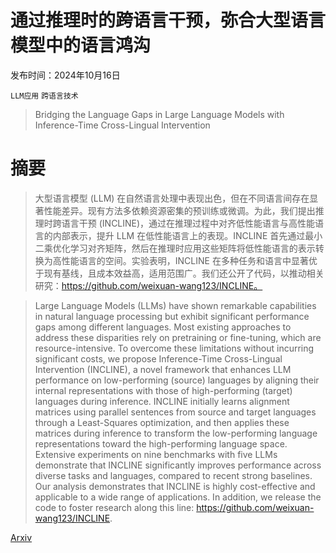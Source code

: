 # 通过推理时的跨语言干预，弥合大型语言模型中的语言鸿沟

发布时间：2024年10月16日

`LLM应用` `跨语言技术`

> Bridging the Language Gaps in Large Language Models with Inference-Time Cross-Lingual Intervention

# 摘要

> 大型语言模型 (LLM) 在自然语言处理中表现出色，但在不同语言间存在显著性能差异。现有方法多依赖资源密集的预训练或微调。为此，我们提出推理时跨语言干预 (INCLINE)，通过在推理过程中对齐低性能语言与高性能语言的内部表示，提升 LLM 在低性能语言上的表现。INCLINE 首先通过最小二乘优化学习对齐矩阵，然后在推理时应用这些矩阵将低性能语言的表示转换为高性能语言的空间。实验表明，INCLINE 在多种任务和语言中显著优于现有基线，且成本效益高，适用范围广。我们还公开了代码，以推动相关研究：https://github.com/weixuan-wang123/INCLINE。

> Large Language Models (LLMs) have shown remarkable capabilities in natural language processing but exhibit significant performance gaps among different languages. Most existing approaches to address these disparities rely on pretraining or fine-tuning, which are resource-intensive. To overcome these limitations without incurring significant costs, we propose Inference-Time Cross-Lingual Intervention (INCLINE), a novel framework that enhances LLM performance on low-performing (source) languages by aligning their internal representations with those of high-performing (target) languages during inference. INCLINE initially learns alignment matrices using parallel sentences from source and target languages through a Least-Squares optimization, and then applies these matrices during inference to transform the low-performing language representations toward the high-performing language space. Extensive experiments on nine benchmarks with five LLMs demonstrate that INCLINE significantly improves performance across diverse tasks and languages, compared to recent strong baselines. Our analysis demonstrates that INCLINE is highly cost-effective and applicable to a wide range of applications. In addition, we release the code to foster research along this line: https://github.com/weixuan-wang123/INCLINE.

[Arxiv](https://arxiv.org/abs/2410.12462)